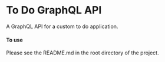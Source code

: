 # To Do GraphQL API
A GraphQL API for a custom to do application.

#### To use
Please see the README.md in the root directory of the project.